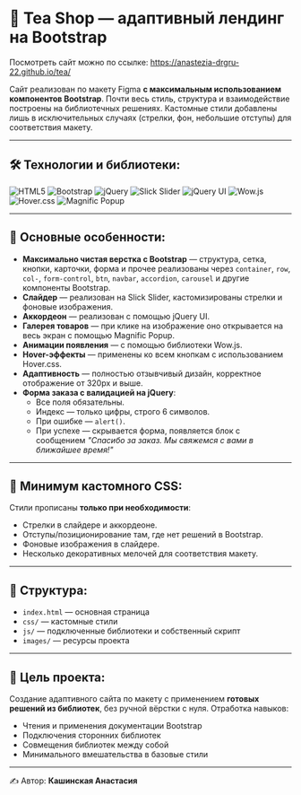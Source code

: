 # 🍵 Tea Shop — адаптивный лендинг на Bootstrap
Посмотреть сайт можно по ссылке: https://anastezia-drgru-22.github.io/tea/

Сайт реализован по макету Figma **с максимальным использованием компонентов Bootstrap**. Почти весь стиль, структура и взаимодействие построены на библиотечных решениях. Кастомные стили добавлены лишь в исключительных случаях (стрелки, фон, небольшие отступы) для соответствия макету.

---

## 🛠 Технологии и библиотеки:

![HTML5](https://img.shields.io/badge/-HTML5-E34F26?style=flat&logo=html5&logoColor=white)
![Bootstrap](https://img.shields.io/badge/-Bootstrap-7952B3?style=flat&logo=bootstrap&logoColor=white)
![jQuery](https://img.shields.io/badge/-jQuery-0769AD?style=flat&logo=jquery&logoColor=white)
![Slick Slider](https://img.shields.io/badge/-Slick%20Slider-333333?style=flat)
![jQuery UI](https://img.shields.io/badge/-jQueryUI-005F9E?style=flat)
![Wow.js](https://img.shields.io/badge/-wow.js-FACC15?style=flat)
![Hover.css](https://img.shields.io/badge/-hover.css-38BDF8?style=flat)
![Magnific Popup](https://img.shields.io/badge/-Magnific%20Popup-444444?style=flat)

---

## 📌 Основные особенности:

- **Максимально чистая верстка с Bootstrap** — структура, сетка, кнопки, карточки, форма и прочее реализованы через `container`, `row`, `col-`, `form-control`, `btn`, `navbar`, `accordion`, `carousel` и другие компоненты Bootstrap.
- **Слайдер** — реализован на Slick Slider, кастомизированы стрелки и фоновые изображения.
- **Аккордеон** — реализован с помощью jQuery UI.
- **Галерея товаров** — при клике на изображение оно открывается на весь экран с помощью Magnific Popup.
- **Анимации появления** — с помощью библиотеки Wow.js.
- **Hover-эффекты** — применены ко всем кнопкам с использованием Hover.css.
- **Адаптивность** — полностью отзывчивый дизайн, корректное отображение от 320px и выше.
- **Форма заказа с валидацией на jQuery**:
  - Все поля обязательны.
  - Индекс — только цифры, строго 6 символов.
  - При ошибке — `alert()`.
  - При успехе — скрывается форма, появляется блок с сообщением _"Спасибо за заказ. Мы свяжемся с вами в ближайшее время!"_

---

## 🔧 Минимум кастомного CSS:

Стили прописаны **только при необходимости**:
- Стрелки в слайдере и аккордеоне.
- Отступы/позиционирование там, где нет решений в Bootstrap.
- Фоновые изображения в слайдере.
- Несколько декоративных мелочей для соответствия макету.

---

## 📁 Структура:

- `index.html` — основная страница
- `css/` — кастомные стили
- `js/` — подключенные библиотеки и собственный скрипт
- `images/` — ресурсы проекта

---

## 🎯 Цель проекта:

Создание адаптивного сайта по макету с применением **готовых решений из библиотек**, без ручной вёрстки с нуля. Отработка навыков:
- Чтения и применения документации Bootstrap
- Подключения сторонних библиотек
- Совмещения библиотек между собой
- Минимального вмешательства в базовые стили

---

✍️ Автор: **Кашинская Анастасия**

